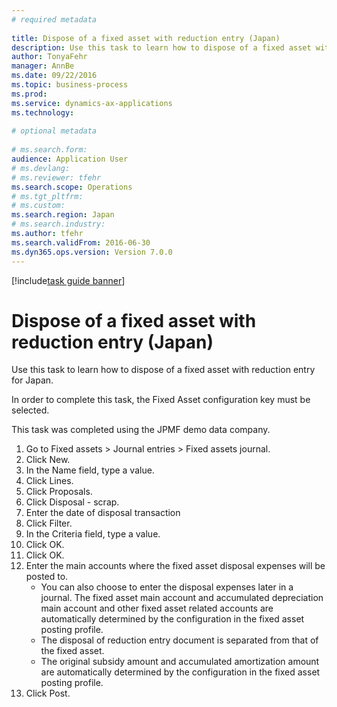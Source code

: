 ```yaml
--- 
# required metadata 
 
title: Dispose of a fixed asset with reduction entry (Japan)
description: Use this task to learn how to dispose of a fixed asset with reduction entry for Japan. 
author: TonyaFehr 
manager: AnnBe 
ms.date: 09/22/2016
ms.topic: business-process 
ms.prod:  
ms.service: dynamics-ax-applications 
ms.technology:  
 
# optional metadata 
 
# ms.search.form:   
audience: Application User 
# ms.devlang:  
# ms.reviewer: tfehr 
ms.search.scope: Operations 
# ms.tgt_pltfrm:  
# ms.custom:  
ms.search.region: Japan
# ms.search.industry: 
ms.author: tfehr 
ms.search.validFrom: 2016-06-30 
ms.dyn365.ops.version: Version 7.0.0 
---
```


[!include[task guide banner](../../includes/task-guide-banner.md)]

# Dispose of a fixed asset with reduction entry (Japan)

Use this task to learn how to dispose of a fixed asset with reduction entry for Japan.



In order to complete this task, the Fixed Asset configuration key must be selected.



This task was completed using the JPMF demo data company.

1. Go to Fixed assets > Journal entries > Fixed assets journal.
2. Click New.
3. In the Name field, type a value.
4. Click Lines.
5. Click Proposals.
6. Click Disposal - scrap.
7. Enter the date of disposal transaction
8. Click Filter.
9. In the Criteria field, type a value.
10. Click OK.
11. Click OK.
12. Enter the main accounts where the fixed asset disposal expenses will be posted to.
    * You can also choose to enter the disposal expenses later in a journal.     The fixed asset main account and accumulated depreciation main account and other fixed asset related accounts are automatically determined by the configuration in the fixed asset posting profile.  
    * The disposal of reduction entry document is separated from that of the fixed asset.  
    * The original subsidy amount and accumulated amortization amount are automatically determined by the configuration in the fixed asset posting profile.  
13. Click Post.

